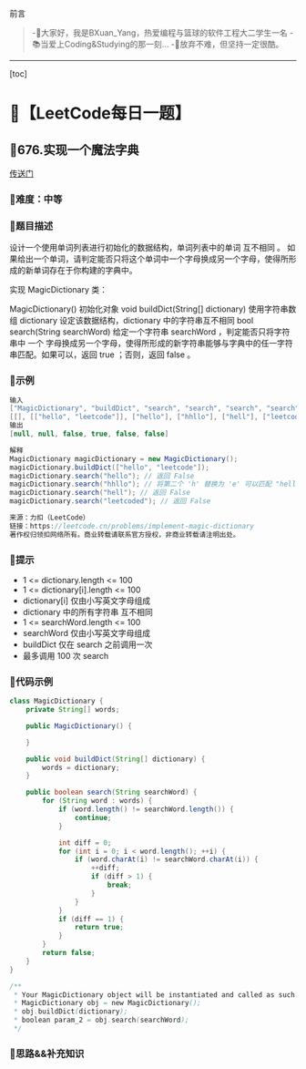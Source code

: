 前言
> -🏀大家好，我是BXuan_Yang，热爱编程与篮球的软件工程大二学生一名
> -📚当爱上Coding&Studying的那一刻...
> -🏃‍放弃不难，但坚持一定很酷。
---

[toc]

# 🍔【LeetCode每日一题】

##  🍟676.实现一个魔法字典

[传送门](https://leetcode.cn/problems/implement-magic-dictionary/)

### 🍕难度：中等

### 🌭题目描述

设计一个使用单词列表进行初始化的数据结构，单词列表中的单词 互不相同 。 如果给出一个单词，请判定能否只将这个单词中一个字母换成另一个字母，使得所形成的新单词存在于你构建的字典中。

实现 MagicDictionary 类：

MagicDictionary() 初始化对象
void buildDict(String[] dictionary) 使用字符串数组 dictionary 设定该数据结构，dictionary 中的字符串互不相同
bool search(String searchWord) 给定一个字符串 searchWord ，判定能否只将字符串中 一个 字母换成另一个字母，使得所形成的新字符串能够与字典中的任一字符串匹配。如果可以，返回 true ；否则，返回 false 。


### 🍿示例 

```java
输入
["MagicDictionary", "buildDict", "search", "search", "search", "search"]
[[], [["hello", "leetcode"]], ["hello"], ["hhllo"], ["hell"], ["leetcoded"]]
输出
[null, null, false, true, false, false]

解释
MagicDictionary magicDictionary = new MagicDictionary();
magicDictionary.buildDict(["hello", "leetcode"]);
magicDictionary.search("hello"); // 返回 False
magicDictionary.search("hhllo"); // 将第二个 'h' 替换为 'e' 可以匹配 "hello" ，所以返回 True
magicDictionary.search("hell"); // 返回 False
magicDictionary.search("leetcoded"); // 返回 False

来源：力扣（LeetCode）
链接：https://leetcode.cn/problems/implement-magic-dictionary
著作权归领扣网络所有。商业转载请联系官方授权，非商业转载请注明出处。
```

### 🥓提示

- 1 <= dictionary.length <= 100
- 1 <= dictionary[i].length <= 100
- dictionary[i] 仅由小写英文字母组成
- dictionary 中的所有字符串 互不相同
- 1 <= searchWord.length <= 100
- searchWord 仅由小写英文字母组成
- buildDict 仅在 search 之前调用一次
- 最多调用 100 次 search

### 🧇代码示例

```java
class MagicDictionary {
    private String[] words;

    public MagicDictionary() {

    }

    public void buildDict(String[] dictionary) {
        words = dictionary;
    }

    public boolean search(String searchWord) {
        for (String word : words) {
            if (word.length() != searchWord.length()) {
                continue;
            }

            int diff = 0;
            for (int i = 0; i < word.length(); ++i) {
                if (word.charAt(i) != searchWord.charAt(i)) {
                    ++diff;
                    if (diff > 1) {
                        break;
                    }
                }
            }
            if (diff == 1) {
                return true;
            }
        }
        return false;
    }
}

/**
 * Your MagicDictionary object will be instantiated and called as such:
 * MagicDictionary obj = new MagicDictionary();
 * obj.buildDict(dictionary);
 * boolean param_2 = obj.search(searchWord);
 */
```
### 🧀思路&&补充知识